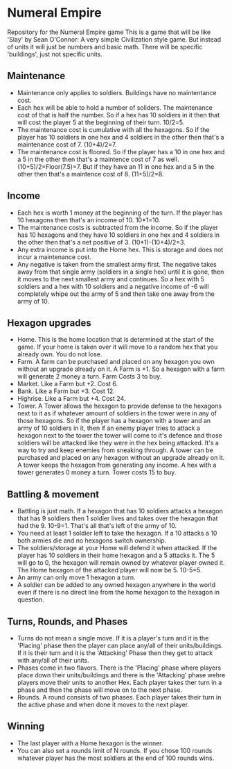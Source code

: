 # Numeral Empire
Repository for the Numeral Empire game
This is a game that will be like 'Slay' by Sean O'Connor: A very simple Civilization style game. But instead of units it will just be numbers and basic math. There will be specific 'buildings', just not specific units. 

## Maintenance
- Maintenance only applies to soldiers. Buildings have no maintentance cost.
- Each hex will be able to hold a number of soliders. The maintenance cost of that is half the number. So if a hex has 10 soldiers in it then that will cost the player 5 at the beginning of their turn. 10/2=5.
- The maintenance cost is cumulative with all the hexagons. So if the player has 10 soldiers in one hex and 4 soldiers in the other then that's a maintenance cost of 7. (10+4)/2=7.
- The maintenance cost is floored. So if the player has a 10 in one hex and a 5 in the other then that's a maintence cost of 7 as well. (10+5)/2=Floor(7.5)=7. But if they have an 11 in one hex and a 5 in the other then that's a maintence cost of 8. (11+5)/2=8.

## Income
- Each hex is worth 1 money at the beginning of the turn. If the player has 10 hexagons then that's an income of 10. 10*1=10.
- The maintenance costs is subtracted from the income. So if the player has 10 hexagons and they have 10 soldiers in one hex and 4 soldiers in the other then that's a net positive of 3. (10*1)-(10+4)/2=3.
- Any extra income is put into the Home hex. This is storage and does not incur a maintenance cost.
- Any negative is taken from the smallest army first. The negative takes away from that single army (soldiers in a single hex) until it is gone, then it moves to the next smallest army and continues. So a hex with 5 soldiers and a hex with 10 soldiers and a negative income of -6 will completely whipe out the army of 5 and then take one away from the army of 10.

## Hexagon upgrades
- Home. This is the home location that is determined at the start of the game. If your home is taken over it will move to a random hex that you already own. You do not lose.
- Farm. A farm can be purchased and placed on any hexagon you own without an upgrade already on it. A Farm is +1. So a hexagon with a farm will generate 2 money a turn. Farm Costs 3 to buy.
- Market. Like a Farm but +2. Cost 6.
- Bank. Like a Farm but +3. Cost 12.
- Highrise. Like a Farm but +4. Cost 24.
- Tower. A Tower allows the hexagon to provide defense to the hexagons next to it as if whatever amount of soldiers in the tower were in any of those hexagons. So if the player has a hexagon with a tower and an army of 10 soldiers in it, then if an enemy player tries to attack a hexagon next to the tower the tower will come to it's defence and those soldiers will be attacked like they were in the hex being attacked. It's a way to try and keep enemies from sneaking through. A tower can be purchased and placed on any hexagon without an upgrade already on it. A tower keeps the hexagon from generating any income. A hex with a tower generates 0 money a turn. Tower costs 15 to buy.

## Battling & movement
- Battling is just math. If a hexagon that has 10 soldiers attacks a hexagon that has 9 soldiers then 1 soldier lives and takes over the hexagon that had the 9. 10-9=1. That's all that's left of the army of 10. 
- You need at least 1 soldier left to take the hexagon. If a 10 attacks a 10 both armies die and no hexagons switch ownership.
- The soldiers/storage at your Home will defend it when attacked. If the player has 10 soldiers in their home hexagon and a 5 attacks it. The 5 will go to 0, the hexagon will remain owned by whatever player owned it. The Home hexagon of the attacked player will now be 5. 10-5=5.
- An army can only move 1 hexagon a turn.
- A soldier can be added to any owned hexagon anywhere in the world even if there is no direct line from the home hexagon to the hexagon in question.

## Turns, Rounds, and Phases
- Turns do not mean a single move. If it is a player's turn and it is the 'Placing' phase then the player can place any/all of their units/buildings. If it is their turn and it is the 'Attacking' Phase then they get to attack with any/all of their units.
- Phases come in two flavors. There is the 'Placing' phase where players place down their units/buildings and there is the 'Attacking' phase wehre players move their units to another Hex. Each player takes ther turn in a phase and then the phase will move on to the next phase. 
- Rounds. A round consists of two phases. Each player takes their turn in the active phase and when done it moves to the next player.

## Winning
- The last player with a Home hexagon is the winner.
- You can also set a rounds limit of N rounds. If you chose 100 rounds whatever player has the most soldiers at the end of 100 rounds wins.